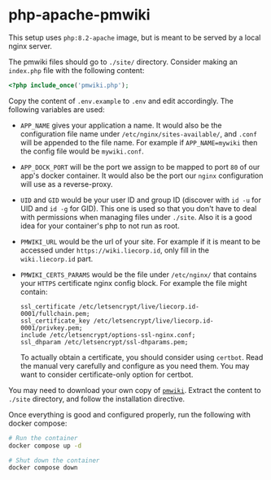 # php-apache-pmwiki

This setup uses `php:8.2-apache` image, but is meant to be served by a local nginx server.

The pmwiki files should go to `./site/` directory.
Consider making an `index.php` file with the following content:

```php
<?php include_once('pmwiki.php');
```

Copy the content of `.env.example` to `.env` and edit accordingly.
The following variables are used:

- `APP_NAME` gives your application a name.
  It would also be the configuration file name under `/etc/nginx/sites-available/`, and `.conf` will be appended to the file name.
  For example if `APP_NAME=mywiki` then the config file would be `mywiki.conf`.
- `APP_DOCK_PORT` will be the port we assign to be mapped to port `80` of our app's docker container.
  It would also be the port our `nginx` configuration will use as a reverse-proxy.
- `UID` and `GID` would be your user ID and group ID (discover with `id -u` for UID and `id -g` for GID).
  This one is used so that you don't have to deal with permissions when managing files under `./site`.
  Also it is a good idea for your container's php to not run as root.
- `PMWIKI_URL` would be the url of your site.
  For example if it is meant to be accessed under `https://wiki.liecorp.id`, only fill in the `wiki.liecorp.id` part.
- `PMWIKI_CERTS_PARAMS` would be the file under `/etc/nginx/` that contains your `HTTPS` certificate nginx config block.
  For example the file might contain:

  ```
  ssl_certificate /etc/letsencrypt/live/liecorp.id-0001/fullchain.pem; 
  ssl_certificate_key /etc/letsencrypt/live/liecorp.id-0001/privkey.pem; 
  include /etc/letsencrypt/options-ssl-nginx.conf; 
  ssl_dhparam /etc/letsencrypt/ssl-dhparams.pem;
  ```

  To actually obtain a certificate, you should consider using `certbot`.
  Read the manual very carefully and configure as you need them.
  You may want to consider certificate-only option for certbot.

You may need to download your own copy of [`pmwiki`](https://www.pmwiki.org/wiki/PmWiki/Download).
Extract the content to `./site` directory, and follow the installation directive.

Once everything is good and configured properly, run the following with docker compose:

```bash
# Run the container
docker compose up -d

# Shut down the container
docker compose down
```

